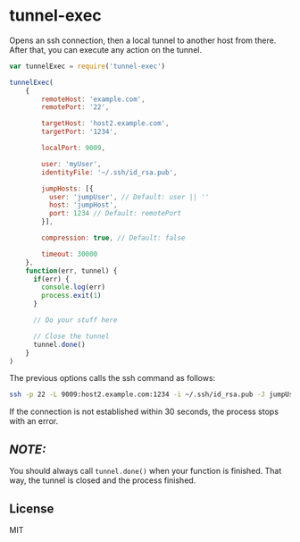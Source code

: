 tunnel-exec
===========

Opens an ssh connection, then a local tunnel to another host from there. After that, you can execute any action on the tunnel.

```js
var tunnelExec = require('tunnel-exec')

tunnelExec(
    {
        remoteHost: 'example.com',
        remotePort: '22',

        targetHost: 'host2.example.com',
        targetPort: '1234',

        localPort: 9009,

        user: 'myUser',
        identityFile: '~/.ssh/id_rsa.pub',

        jumpHosts: [{
          user: 'jumpUser', // Default: user || ''
          host: 'jumpHost',
          port: 1234 // Default: remotePort
        }],

        compression: true, // Default: false

        timeout: 30000
    },
    function(err, tunnel) {
      if(err) {
        console.log(err)
        process.exit(1)
      }

      // Do your stuff here

      // Close the tunnel
      tunnel.done()
    }
)
```

The previous options calls the ssh command as follows:

```bash
ssh -p 22 -L 9009:host2.example.com:1234 -i ~/.ssh/id_rsa.pub -J jumpUser@jumpHost:1234 -C myUser@example.com
```

If the connection is not established within 30 seconds, the process stops with an error.


*NOTE:*
-------

You should always call `tunnel.done()` when your function is finished. That way, the tunnel is closed and the process finished.


License
-------

MIT
